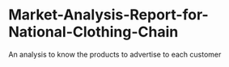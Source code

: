 # Market-Analysis-Report-for-National-Clothing-Chain
An analysis to know the products to advertise to each customer
